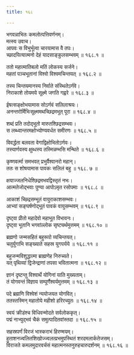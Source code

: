 ```yaml
---
title: १६८

---
```

भगवन्नाभितः कमलोत्पत्तिवर्णनम्।  
मत्स्य उवाच।  
आपवः स विभुर्भूत्वा चारयामास वै तपः।  
च्छादयित्यात्मनो देहं यादसाङ्कुलसम्भवम् ॥ १६८.१ ॥  
  
ततो महात्मातिबलो मतिं लोकस्य सर्जने।  
महतां पञ्चभूतानां विश्वो विश्वमचिन्तयत् ॥ १६८.२ ॥  
  
तस्य चिन्तयमानस्य निर्वाते संस्थितेऽर्णवे।  
निराकाशे तोयमये सूक्ष्मे जगति गह्वरे ॥ १६८.३ ॥  
  
ईषत्सङ्क्षोभयामास सोऽर्णवं सलिलाश्रयः।  
अनन्तरोर्मिभिःसूक्ष्ममथच्छिद्रमभूत् पूरा ॥ १६८.४ ॥  
  
शब्दं प्रति तदोद्भूतो मारुतश्छिद्रसम्भवः।  
स लब्ध्वान्तरमक्षोभ्योण्यवर्धत समीरणः ॥ १६८.५ ॥  
  
विवर्द्धता बलवता वेगाद्विक्षोभितोऽर्णवः।  
तस्यार्णवस्य क्षुब्धस्य तस्मिन्नम्भसि मन्थिते ॥ १६८.६ ॥  
  
कृष्णवर्त्मा समभवत् प्रभुर्वैश्वानरो महान्।  
ततः स शोषयामास पावकः सलिलं बहु ॥ १६८. ७ ॥  
  
क्षयाज्जलनिधेश्छिद्रमभवद्विस्तृतं नभः।  
आत्मतेजोद्भवाः पुण्या आपोऽमृत रसोपमाः ॥ १६८.८ ॥  
  
आकाशं च्छिद्रसम्भूतं वायुराकाशसम्भवः।  
आभ्यां सङ्घर्षणोद्भूतं पावकं वायुसम्भवम् ॥ १६८.९ ॥  
  
दृष्ट्वा प्रीतो महादेवो महाभूत विभावनः।  
दृष्ट्वा भूतानि भगवांल्लोक सृष्ट्यर्थमुत्तमम् ॥ १६८.१० ॥  
  
ब्रह्मणो जन्मसहितं बहुरूपो व्यचिन्तयत्।  
चतुर्युगाभि सङ्ख्याते सहस्र युगपर्यये ॥ १६८.११ ॥  
  
बहुजन्मविशुद्धात्मा ब्राह्मणेह निरुच्यते।  
यत् पृथिव्यां द्विजेन्द्राणां तपसा भवितात्मना ॥ १६८.१२ ॥  
  
ज्ञानं दृष्टन्तु विश्वार्थे योगिनां याति मुख्यताम्।  
तं योगवन्तं विज्ञाय सम्पूर्णैश्वर्यमुत्तमम् ॥ १६८.१३ ॥  
  
पदे ब्रह्मणि विश्वेशं न्ययोजयत योगवित्।  
ततस्तस्मिन् महातोये महीशो हरिरच्युतः ॥ १६८.१४ ॥  
  
स्वयं क्रीडंश्च विधिवन्मोदते सर्वलोककृत्।  
पद्मं नाभ्युद्भवं चैकं समुत्पादितवांस्तदा ॥ १६८.१५ ॥  
  
सहस्रपर्णं विरजं भास्कराभं हिरण्मयम्।  
हुताशनज्वलितशिखोज्ज्वलत्प्रभमुपस्थितं शरदमलार्कतेजसम्।  
विराजते कमलमुदारवर्चसं महात्मनस्तनुरुहचारुदर्शनम् ॥ १६८.१६ ॥